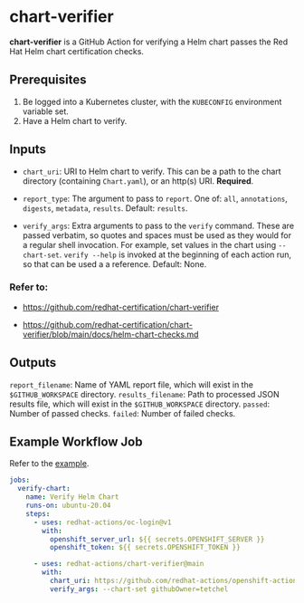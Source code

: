 # chart-verifier

**chart-verifier** is a GitHub Action for verifying a Helm chart passes the Red Hat Helm chart certification checks.

## Prerequisites

1. Be logged into a Kubernetes cluster, with the `KUBECONFIG` environment variable set.
2. Have a Helm chart to verify.

## Inputs
- `chart_uri`: URI to Helm chart to verify. This can be a path to the chart directory (containing `Chart.yaml`), or an http(s) URI. **Required**.

- `report_type`: The argument to pass to `report`. One of: `all`, `annotations`, `digests`, `metadata`, `results`. Default: `results`.

- `verify_args`: Extra arguments to pass to the `verify` command. These are passed verbatim, so quotes and spaces must be used as they would for a regular shell invocation. For example, set values in the chart using `--chart-set`. `verify --help` is invoked at the beginning of each action run, so that can be used a a reference. Default: None.

### Refer to:
- https://github.com/redhat-certification/chart-verifier

- https://github.com/redhat-certification/chart-verifier/blob/main/docs/helm-chart-checks.md

## Outputs
`report_filename`: Name of YAML report file, which will exist in the `$GITHUB_WORKSPACE` directory.
`results_filename`: Path to processed JSON results file, which will exist in the `$GITHUB_WORKSPACE` directory.
`passed`: Number of passed checks.
`failed`: Number of failed checks.

## Example Workflow Job

Refer to the [example](./.github/workflows/verify.yaml).

```yaml
jobs:
  verify-chart:
    name: Verify Helm Chart
    runs-on: ubuntu-20.04
    steps:
      - uses: redhat-actions/oc-login@v1
        with:
          openshift_server_url: ${{ secrets.OPENSHIFT_SERVER }}
          openshift_token: ${{ secrets.OPENSHIFT_TOKEN }}

      - uses: redhat-actions/chart-verifier@main
        with:
          chart_uri: https://github.com/redhat-actions/openshift-actions-runner-chart/blob/release-chart/packages/actions-runner-1.1.tgz?raw=true
          verify_args: --chart-set githubOwner=tetchel
```
